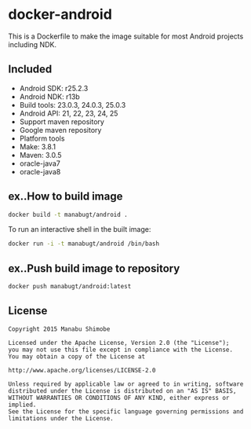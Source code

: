 docker-android
===================

This is a Dockerfile to make the image suitable for most Android projects including NDK.

Included
----------

* Android SDK: r25.2.3
* Android NDK: r13b
* Build tools: 23.0.3, 24.0.3, 25.0.3
* Android API: 21, 22, 23, 24, 25
* Support maven repository
* Google maven repository
* Platform tools
* Make: 3.8.1
* Maven: 3.0.5
* oracle-java7
* oracle-java8

## ex..How to build image

```bash
docker build -t manabugt/android .
```

To run an interactive shell in the built image:

```bash
docker run -i -t manabugt/android /bin/bash
```

## ex..Push build image to repository

```bash
docker push manabugt/android:latest
```

License
----------

    Copyright 2015 Manabu Shimobe

    Licensed under the Apache License, Version 2.0 (the "License");
    you may not use this file except in compliance with the License.
    You may obtain a copy of the License at

    http://www.apache.org/licenses/LICENSE-2.0

    Unless required by applicable law or agreed to in writing, software
    distributed under the License is distributed on an "AS IS" BASIS,
    WITHOUT WARRANTIES OR CONDITIONS OF ANY KIND, either express or implied.
    See the License for the specific language governing permissions and
    limitations under the License.
